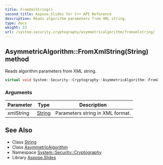 ```yaml
---
title: FromXmlString()
second_title: Aspose.Slides for C++ API Reference
description: Reads algorithm parameters from XML string.
type: docs
weight: 53
url: /system.security.cryptography/asymmetricalgorithm/fromxmlstring/
---
```

## AsymmetricAlgorithm::FromXmlString(String) method


Reads algorithm parameters from XML string.

```cpp
virtual void System::Security::Cryptography::AsymmetricAlgorithm::FromXmlString(String xmlString)
```


### Arguments

| Parameter | Type | Description |
| --- | --- | --- |
| xmlString | [String](../../../system/string/) | Parameters string in XML format. |

## See Also

* Class [String](../../../system/string/)
* Class [AsymmetricAlgorithm](../)
* Namespace [System::Security::Cryptography](../../)
* Library [Aspose.Slides](../../../)
